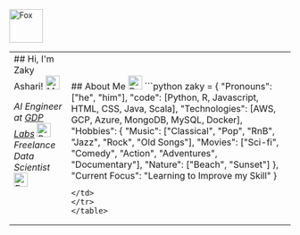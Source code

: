 <table>
<tr>
<td valign="top">
## Hi, I'm Zaky Ashari! <img src="https://raw.githubusercontent.com/Tarikul-Islam-Anik/Animated-Fluent-Emojis/master/Emojis/People%20with%20activities/Man%20Raising%20Hand%20Light%20Skin%20Tone.png" alt="Man Raising Hand Light Skin Tone" width="25" height="25" />

_AI Engineer at [GDP Labs](https://www.gdplabs.id/)_ <img src="https://raw.githubusercontent.com/Tarikul-Islam-Anik/Animated-Fluent-Emojis/master/Emojis/Hand%20gestures/Brain.png" alt="Brain" width="25" height="25" /> <br>
_Freelance Data Scientist_ <img src="https://raw.githubusercontent.com/Tarikul-Islam-Anik/Animated-Fluent-Emojis/master/Emojis/Hand%20gestures/Eyes.png" alt="Eyes" width="25" height="25" />

</td>
<img src="https://raw.githubusercontent.com/Tarikul-Islam-Anik/Animated-Fluent-Emojis/master/Emojis/Animals/Fox.png" alt="Fox" width="60" height="60" />
<td>
<br><br>
## About Me <img src="https://raw.githubusercontent.com/Tarikul-Islam-Anik/Animated-Fluent-Emojis/master/Emojis/People%20with%20professions/Detective%20Medium-Light%20Skin%20Tone.png" alt="Detective Medium-Light Skin Tone" width="25" height="25" />
```python
zaky = {
    "Pronouns": ["he", "him"],
    "code": [Python, R, Javascript, HTML, CSS, Java, Scala],
    "Technologies": [AWS, GCP, Azure, MongoDB, MySQL, Docker],
    "Hobbies": {
        "Music": ["Classical", "Pop", "RnB", "Jazz", "Rock", "Old Songs"],
        "Movies": ["Sci-fi", "Comedy", "Action", "Adventures", "Documentary"],
        "Nature": ["Beach", "Sunset"]
    },
    "Current Focus": "Learning to Improve my Skill"
}

```
</td>
</tr>
</table>
